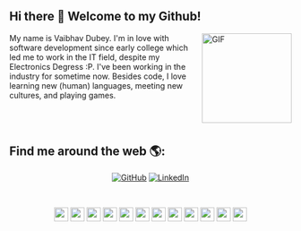 ## Hi there 👋 Welcome to my Github! 	

<img align="right" alt="GIF" height="160px" src="https://media.giphy.com/media/MeJgB3yMMwIaHmKD4z/giphy.gif" />

My name is Vaibhav Dubey. I'm in love with software development since early college which led me to work in the IT field, despite my Electronics Degress :P. I've been working in the industry for  sometime now. Besides code, I love learning new (human) languages, meeting new cultures, and playing games. 

<br/>
<br/>

## Find me around the web 🌎: 
<p align="center">
	<a href="https://github.com/Vaibhav-Dubey"><img src="https://img.shields.io/github/followers/dubey.svg?label=GitHub&style=social" alt="GitHub"></a>
	<a href="https://www.linkedin.com/in/vaibhav-dubey-2a3295131/"><img src="https://img.shields.io/badge/LinkedIn--_.svg?style=social&logo=linkedin" alt="LinkedIn"></a>
</p>

<br/>

<p align="center">
<img src="https://img.shields.io/badge/c%23%20-%23239120.svg?&style=for-the-badge&logo=c-sharp&logoColor=white" height="25"/>
<img src="https://img.shields.io/badge/javascript-%23F7DF1E.svg?&style=for-the-badge&logo=javascript&logoColor=black" height="25"/>
<img src="https://img.shields.io/badge/typescript%20-%23007ACC.svg?&style=for-the-badge&logo=typescript&logoColor=white" height="25"/>
<img src="https://img.shields.io/badge/bootstrap%20-%23563D7C.svg?&style=for-the-badge&logo=bootstrap&logoColor=white" height="25"/>
<img src="https://img.shields.io/badge/node.js%20-%2343853D.svg?&style=for-the-badge&logo=node.js&logoColor=white" height="25"/>
<img src="https://img.shields.io/badge/express.js%20-%23404d59.svg?&style=for-the-badge" height="25"/>
<img src="https://img.shields.io/badge/react%20-%2320232a.svg?&style=for-the-badge&logo=react&logoColor=%2361DAFB" height="25"/>
<img src="https://img.shields.io/badge/angular%20-%23DD0031.svg?&style=for-the-badge&logo=angular&logoColor=white" height="25"/>
<img src="https://img.shields.io/badge/-GitHub-181717?style=flat-square&logo=github" height="25"/>
<img src="https://img.shields.io/badge/MongoDB-%234ea94b.svg?&style=for-the-badge&logo=mongodb&logoColor=white" height="25"/>
<img src="https://img.shields.io/badge/Microsoft%20Azure-0089D6?logo=microsoft-azure&logoColor=white&style=for-the-badge" height="25"/>
<img src="https://img.shields.io/badge/-npm-CB3837?style=flat-square&logo=npm" height="25"/>
</p>
